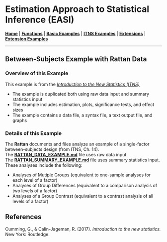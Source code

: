# Estimation Approach to Statistical Inference (EASI)

[**Home**](https://github.com/cwendorf/EASI/) | 
[**Functions**](https://github.com/cwendorf/EASI/tree/master/A-Functions) | 
[**Basic Examples**](https://github.com/cwendorf/EASI/tree/master/B-BasicExamples) | 
[**ITNS Examples**](https://github.com/cwendorf/EASI/tree/master/C-ITNSExamples) | 
[**Extensions**](https://github.com/cwendorf/EASI/tree/master/D-Extensions) | 
[**Extension Examples**](https://github.com/cwendorf/EASI/tree/master/E-ExtensionExamples) 

---

## Between-Subjects Example with Rattan Data

### Overview of this Example

This example is from the _[Introduction to the New Statistics (ITNS)](https://thenewstatistics.com/itns/ "Introduction to the New Statistics")_
- The example is duplicated both using raw data input and summary statistics input
- The example includes estimation, plots, significance tests, and effect sizes
- The example contains a data file, a syntax file, a text output file, and graphs

### Details of this Example

The **Rattan** documents and files analyze an example of a single-factor between-subjects design (from ITNS, Ch. 14).  
The [**RATTAN_DATA_EXAMPLE.md**](./RATTAN_DATA_EXAMPLE.md) file uses raw data input.  
The [**RATTAN_SUMMARY_EXAMPLE.md**](./RATTAN_SUMMARY_EXAMPLE.md) file uses summary statistics input.  
These analyses include the following:

- Analyses of Mutiple Groups (equivalent to one-sample analyses for each level of a factor)
- Analyses of Group Differences (equivalent to a comparison analysis of two levels of a factor)
- Analyses of a Group Contrast (equivalent to a contrast analysis of all levels of a factor)

## References

Cumming, G., & Calin-Jageman, R. (2017). _Introduction to the new statistics._ New York: Routledge.
